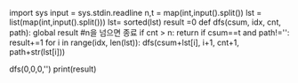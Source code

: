 import sys
input = sys.stdin.readline
n,t = map(int,input().split())
lst = list(map(int,input().split()))
lst= sorted(lst)
result =0 
def dfs(csum, idx, cnt, path):
    global result
    #n을 넘으면 종료
    if cnt > n:
        return
    if csum==t and path!='':
        result+=1
    for i in range(idx, len(lst)):
        dfs(csum+lst[i], i+1, cnt+1, path+str(lst[i]))

dfs(0,0,0,'')
print(result)
